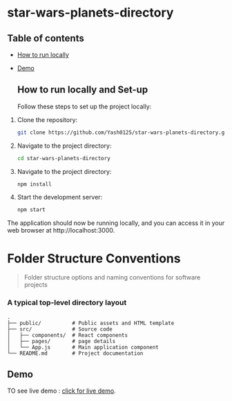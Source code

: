 # star-wars-planets-directory

## Table of contents

* [How to run locally](#run-local)
* [Demo](#demo)

  <a name="run-local"/>

  ## How to run locally and Set-up

  Follow these steps to set up the project locally:

1. Clone the repository:
   ```bash
   git clone https://github.com/Yash0125/star-wars-planets-directory.git
2. Navigate to the project directory:
    ```bash
    cd star-wars-planets-directory
3. Navigate to the project directory:
    ```bash
    npm install
3. Start the development server:
    ```bash
    npm start
The application should now be running locally, and you can access it in your web browser at http://localhost:3000.

Folder Structure Conventions
============================

> Folder structure options and naming conventions for software projects

### A typical top-level directory layout
    .
    ├── public/          # Public assets and HTML template
    ├── src/             # Source code
    │   ├── components/  # React components
    │   ├── pages/       # page details
    │   └── App.js       # Main application component
    └── README.md        # Project documentation


<a name="demo"/>

## Demo

TO see live demo : [click for live demo](https://starwarsplanets-directory.netlify.app/).
